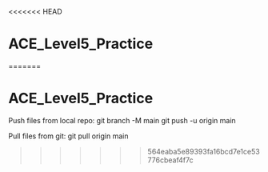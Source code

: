 <<<<<<< HEAD
# ACE_Level5_Practice
=======
# ACE_Level5_Practice

Push files from local repo:
git branch -M main
git push -u origin main

Pull files from git:
git pull origin main
>>>>>>> 564eaba5e89393fa16bcd7e1ce53776cbeaf4f7c
